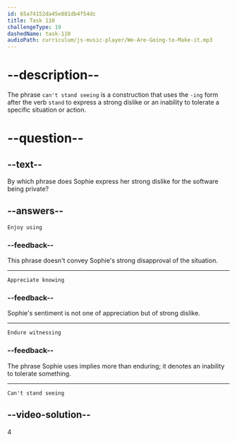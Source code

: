 ```yaml
---
id: 65a74152da45e881db4f54dc
title: Task 110 
challengeType: 19
dashedName: task-110
audioPath: curriculum/js-music-player/We-Are-Going-to-Make-it.mp3
---
```


<!--
AUDIO REFERENCE:
Sophie: But I can't stand seeing this great software being private.
-->

# --description--

The phrase `can't stand seeing` is a construction that uses the `-ing` form after the verb `stand` to express a strong dislike or an inability to tolerate a specific situation or action.

# --question--

## --text--

By which phrase does Sophie express her strong dislike for the software being private?

## --answers--

`Enjoy using`

### --feedback--

This phrase doesn't convey Sophie's strong disapproval of the situation.

---

`Appreciate knowing`

### --feedback--

Sophie's sentiment is not one of appreciation but of strong dislike.

---

`Endure witnessing`

### --feedback--

The phrase Sophie uses implies more than enduring; it denotes an inability to tolerate something.

---

`Can't stand seeing`

## --video-solution--

4
